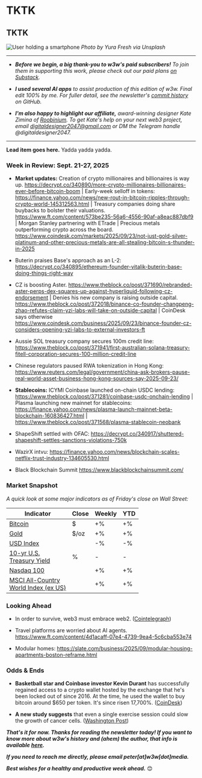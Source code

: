 # TKTK
## TKTK

![User holding a smartphone](https://w3w.news/img/phoneuser-yura-fresh-1920.jpg)
*Photo by Yura Fresh via Unsplash*

<hr>

- _**Before we begin, a big thank-you to w3w's paid subscribers!** To join them in supporting this work, please check out our paid plans [on Substack](https://w3wnews.substack.com/subscribe)._

- _**I used several AI apps** to assist production of this edition of w3w. Final edit 100% by me. For fuller detail, see the newsletter's [commit history](https://github.com/peteramckay/w3wnewsletter/commits) on GitHub._

- _**I'm also happy to highlight our affiliate,** award-winning designer Kate Zimina of [Roobinium](https://dribbble.com/roobinium). To get Kate's help on your next web3 project, email digitaldesigner2047@gmail.com or DM the Telegram handle @digitaldesigner2047._

<hr>

**Lead item goes here.** Yadda yadda yadda.

### Week in Review: Sept. 21-27, 2025

- **Market updates:** Creation of crypto millionaires and billionaires is way up. https://decrypt.co/340890/more-crypto-millionaires-billionaires-ever-before-bitcoin-boom | Early-week selloff in tokens: https://finance.yahoo.com/news/new-rout-in-bitcoin-ripples-through-crypto-world-145312563.html <!-- Check for updates --> | Treasury companies doing share buybacks to bolster their valuations. https://www.ft.com/content/573be235-56a6-4556-90af-a8eac887dbf9 | Morgan Stanley partnering with ETrade <!-- Link TK --> | Precious metals outperforming crypto across the board. https://www.coindesk.com/markets/2025/09/23/not-just-gold-silver-platinum-and-other-precious-metals-are-all-stealing-bitcoin-s-thunder-in-2025

- Buterin praises Base's approach as an L-2: https://decrypt.co/340895/ethereum-founder-vitalik-buterin-base-doing-things-right-way

- CZ is boosting Aster. https://www.theblock.co/post/371690/rebranded-aster-perps-dex-squares-up-against-hyperliquid-following-cz-endorsement | Denies his new company is raising outside capital. https://www.theblock.co/post/372018/binance-co-founder-changpeng-zhao-refutes-claim-yzi-labs-will-take-on-outside-capital | CoinDesk says otherwise https://www.coindesk.com/business/2025/09/23/binance-founder-cz-considers-opening-yzi-labs-to-external-investors-ft

- Aussie SOL treasury company secures 100m credit line: https://www.theblock.co/post/371941/first-australian-solana-treasury-fitell-corporation-secures-100-million-credit-line

- Chinese regulators paused RWA tokenization in Hong Kong: https://www.reuters.com/legal/government/china-ask-brokers-pause-real-world-asset-business-hong-kong-sources-say-2025-09-23/ <!-- Check for updaes -->

- **Stablecoins:** ICYMI Coinbase launched on-chain USDC lending: https://www.theblock.co/post/371281/coinbase-usdc-onchain-lending | Plasma launching new mainnet for stablecoins: https://finance.yahoo.com/news/plasma-launch-mainnet-beta-blockchain-160836427.html | https://www.theblock.co/post/371568/plasma-stablecoin-neobank

- ShapeShift settled with OFAC: https://decrypt.co/340917/shuttered-shapeshift-settles-sanctions-violations-750k

- WazirX intvu: https://finance.yahoo.com/news/blockchain-scales-netflix-trust-industry-134605530.html

- Black Blockchain Summit https://www.blackblockchainsummit.com/ <!-- Find video links -->

<!--

Other candidates...

- TikTok update. <!-- Link TK

-->

### Market Snapshot

*A quick look at some major indicators as of Friday's close on Wall Street:*

<table>

  <thead>
    <tr>
      <th>Indicator</th>
      <th>Close</th>
      <th>Weekly</th>
      <th>YTD</th>
    </tr>
  </thead>

  <tbody>
    <tr>
      <td><a href="https://coinmarketcap.com/currencies/bitcoin/">Bitcoin</a></td>
      <td>$</td>
      <td>+%</td>
      <td>+%</td>
    </tr>
    <tr>
      <td><a href="https://finance.yahoo.com/quote/GC%3DF?p=GC%253DF">Gold</a></td>
      <td>$/oz</td>
      <td>+%</td>
      <td>+%</td>
    </tr>
    <tr>
      <td><a href="https://finance.yahoo.com/quote/DX-Y.NYB?p=DX-Y.NYB&.tsrc=fin-srch">USD Index</a></td>
      <td></td>
      <td>-%</td>
      <td>-%</td>
    </tr>
    <tr>
      <td><a href="https://finance.yahoo.com/quote/%5ETNX/">10-yr U.S. <br>Treasury Yield</a></td>
      <td>%</td>
      <td>-</td>
      <td>-</td>
    </tr>
    <tr>
      <td><a href="https://finance.yahoo.com/quote/%5ENDX/components?p=%255ENDX">Nasdaq 100</a></td>
      <td></td>
      <td>+%</td>
      <td>+%</td>
    </tr>
    <tr>
      <td><a href="https://www.msci.com/indexes/index/899901">MSCI All-Country <br>World Index (ex US)</a></td>
      <td></td>
      <td>+%</td>
      <td>+%</td>
    </tr>
  </tbody>
</table>

### Looking Ahead

- In order to survive, web3 must embrace web2. ([Cointelegraph](https://cointelegraph.com/news/web3-rely-on-web2))

- Travel platforms are worried about AI agents. https://www.ft.com/content/4d1acaff-07e4-4739-9ea4-5c6cba553e74 <!-- Sub out Google News referral link -->

- Modular homes: https://slate.com/business/2025/09/modular-housing-apartments-boston-reframe.html

### Odds & Ends

- **Basketball star and Coinbase investor Kevin Durant** has successfully regained access to a crypto wallet hosted by the exchange that he's been locked out of since 2016. At the time, he used the wallet to buy bitcoin around $650 per token. It's since risen 17,700%. ([CoinDesk](https://www.coindesk.com/business/2025/09/20/kevin-durant-recovers-bitcoin-bought-at-usd650-now-up-over-17-700-after-nearly-a-decade))

- **A new study suggests** that even a single exercise session could slow the growth of cancer cells. ([Washington Post](https://www.washingtonpost.com/wellness/2025/09/11/exercise-cancer-benefits-prevention-recurrence/))

_**That's it for now. Thanks for reading the newsletter today! If you want to know more about w3w's history and (ahem) the author, that info is available [here](https://w3wnews.substack.com/about).**_

_**If you need to reach me directly, please email peter[at]w3w[dot]media.**_

_**Best wishes for a healthy and productive week ahead.**_ 😊
